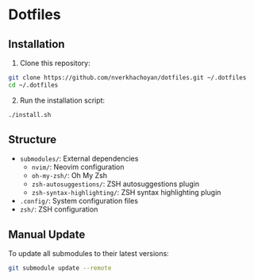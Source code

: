 # Dotfiles

## Installation

1. Clone this repository:

```bash
git clone https://github.com/nverkhachoyan/dotfiles.git ~/.dotfiles
cd ~/.dotfiles
```

2. Run the installation script:

```bash
./install.sh
```

## Structure

- `submodules/`: External dependencies
  - `nvim/`: Neovim configuration
  - `oh-my-zsh/`: Oh My Zsh
  - `zsh-autosuggestions/`: ZSH autosuggestions plugin
  - `zsh-syntax-highlighting/`: ZSH syntax highlighting plugin
- `.config/`: System configuration files
- `zsh/`: ZSH configuration

## Manual Update

To update all submodules to their latest versions:

```bash
git submodule update --remote
```

